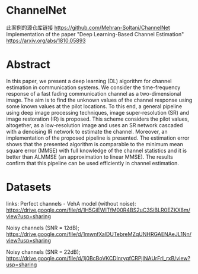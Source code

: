 # ChannelNet
此案例的源仓库链接 https://github.com/Mehran-Soltani/ChannelNet
Implementation of the paper "Deep Learning-Based Channel Estimation" https://arxiv.org/abs/1810.05893

# Abstract 

In this paper, we present a deep learning (DL) algorithm for channel estimation in communication systems. We consider the time-frequency response of a fast fading communication channel as a two-dimensional image. The aim is to find the unknown values of the channel response  using some known values at the pilot locations. To this end, a general pipeline using deep image processing techniques, image super-resolution (SR) and image restoration (IR) is proposed. This scheme considers the pilot values, altogether, as a low-resolution image and uses an SR network cascaded with a denoising IR network to estimate the channel. Moreover, an implementation of the proposed pipeline is presented. The estimation error shows that the presented algorithm is comparable to the minimum mean square error (MMSE) with full knowledge of the channel statistics and it is better than ALMMSE (an approximation to linear MMSE). The results confirm that this pipeline can be used efficiently in channel estimation.

# Datasets
links: 
Perfect channels - VehA model (without noise):
https://drive.google.com/file/d/1H5GiEWITfM00R4BS2uC3SiBLR0EZKX8m/view?usp=sharing

Noisy channels (SNR = 12dB);
https://drive.google.com/file/d/1mwnfXalDUTebreMZqUNHRGAENAeJL1Nn/view?usp=sharing

Noisy channels (SNR = 22dB);  
https://drive.google.com/file/d/1j0BcBoVKCDInryqfCRPjINAUrFrI_rxB/view?usp=sharing
